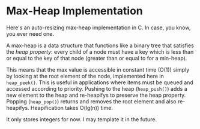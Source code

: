 # Max-Heap Implementation

Here's an auto-resizing max-heap implementation in C. In case, you know, you ever need one.

A max-heap is a data structure that functions like a binary tree that satisfies the _heap property_: every child of a node must have a key which is less than or equal to the key of that node (greater than or equal to for a min-heap). 

This means that the max value is accessible in constant time (O(1)) simply by looking at the root element of the node, implemented here in `heap_peek()`. This is useful in applications where items must be queued and accessed according to priority. Pushing to the heap (`heap_push()`) adds a new element to the heap and re-heapifys to preserve the heap property. Popping (`heap_pop()`) returns and removes the root element and also re-heapifys. Heapification takes O(lg(n)) time.

It only stores integers for now. I may template it in the future.
